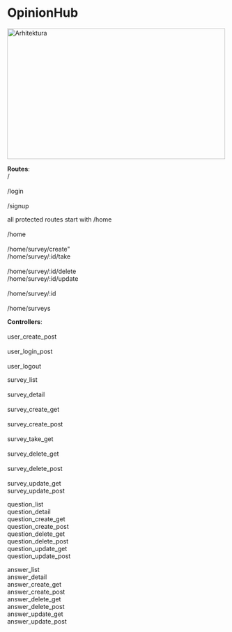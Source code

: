 # OpinionHub

<img src="https://developer.mozilla.org/en-US/docs/Learn/Server-side/Express_Nodejs/routes/mvc_express.png" width="500" height="300" alt="Arhitektura">

**Routes**:<br>
 /<br>  
 /login<br>  
 /signup<br>  

 all protected routes start with /home<br>  
 /home<br>  
 /home/survey/create"<br>
 /home/survey/:id/take<br>  
 /home/survey/:id/delete<br> 
 /home/survey/:id/update<br>  
 /home/survey/:id<br>  
 /home/surveys<br>  

**Controllers**:<br>  
 user_create_post<br>   
 user_login_post<br>    
 user_logout<br>   
 
 survey_list<br>   
 survey_detail<br>   
 survey_create_get<br>   
 survey_create_post<br>   
 survey_take_get<br>   
 survey_delete_get<br>   
 survey_delete_post<br>   
 survey_update_get<br> 
 survey_update_post<br> 

 question_list<br> 
 question_detail<br> 
 question_create_get<br> 
 question_create_post<br> 
 question_delete_get<br> 
 question_delete_post<br> 
 question_update_get<br> 
 question_update_post<br> 
 
 answer_list<br>
 answer_detail<br> 
 answer_create_get<br> 
 answer_create_post<br> 
 answer_delete_get<br> 
 answer_delete_post<br> 
 answer_update_get<br> 
 answer_update_post<br>




